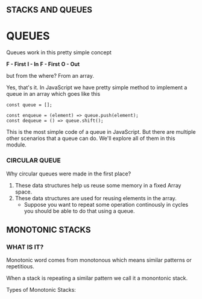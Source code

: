 ## STACKS AND QUEUES

# QUEUES

Queues work in this pretty simple concept

**F - First**
**I - In**
**F - First**
**O - Out**

but from the where?
From an array.

Yes, that's it.
In JavaScript we have pretty simple method to implement a queue in an array which goes like this

```
const queue = [];

const enqueue = (element) => queue.push(element);
const dequeue = () => queue.shift();

```

This is the most simple code of a queue in JavaScript.
But there are multiple other scenarios that a queue can do.
We'll explore all of them in this module.

### CIRCULAR QUEUE

Why circular queues were made in the first place?

1. These data structures help us reuse some memory in a fixed Array space.
2. These data structures are used for reusing elements in the array.
   - Suppose you want to repeat some operation continously in cycles you should be able to do that using a queue.

## MONOTONIC STACKS

### WHAT IS IT?

Monotonic word comes from monotonous which means similar patterns or repetitious.

When a stack is repeating a similar pattern we call it a monontonic stack.

Types of Monotonic Stacks:
